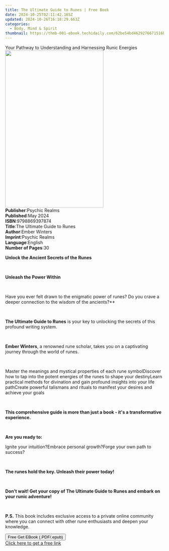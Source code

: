```yaml
---
title: The Ultimate Guide to Runes | Free Book
date: 2024-10-25T02:11:42.165Z
updated: 2024-10-26T16:18:29.663Z
categories:
  - Body, Mind & Spirit
thumbnail: https://thmb-001-ebook.techidaily.com/62be54bd4629276671516ba28c155c8b896f3a6c19f0e7536bc468ff140eefb3.jpg
---
```

<main id="book-container">
  <div class="flex flex-col">
    <div class="book-brief flex-1 py-6 px-4 sm:p-6 md:py-10 md:px-8">
      <!-- brief-->
      <div class="book-brief-main">
        Your Pathway to Understanding and Harnessing Runic Energies
      </div>
    </div>
    <div
      class="book-meta-info flex-1 grid gap-4 col-start-1 col-end-3 row-start-1 sm:mb-6 sm:grid-cols-4 lg:gap-6 lg:col-start-2 lg:row-end-6 lg:row-span-6 lg:mb-0"
    >
      <div
        class="book-meta-info-left place-content-center mt-4 p-4 text-sm leading-6 col-start-2 col-span-2 dark:text-slate-400"
      >
        <img
          class="w-full h-500 object-cover rounded-lg sm:h-255 sm:col-span-2 lg:col-span-full"
          src="https://img-001-ebook.techidaily.com/2b5fa9582d800ded8a8a56d2272f3c7bea345264fbc98e80fa2c0f0ba27b69aa.jpg"
          alt=""
          width="312"
          height="500"
        />
      </div>
      <div
        class="book-meta-info-right mt-2 col-start-1 row-start-2 col-span-3 self-center"
      >
        <!-- meta data  -->
        <div class="flex flex-col px-4 md:px-8">
          <div class="flex-1">
            <strong>Publisher</strong>:<span class="px-2">Psychic Realms</span>
          </div>
          <div class="flex-1">
            <strong>Published</strong>:<span class="px-2">May 2024</span>
          </div>
          <div class="flex-1">
            <strong>ISBN</strong>:<span class="px-2">9798869397874</span>
          </div>
          <div class="flex-1">
            <strong>Title</strong>:<span class="px-2"
              >The Ultimate Guide to Runes</span
            >
          </div>
          <div class="flex-1">
            <strong>Author</strong>:<span class="px-2">Ember Winters</span>
          </div>
          <div class="flex-1">
            <strong>Imprint</strong>:<span class="px-2">Psychic Realms</span>
          </div>
          <div class="flex-1">
            <strong>Language</strong>:<span class="px-2">English</span>
          </div>
          <div class="flex-1">
            <strong>Number of Pages</strong>:<span class="px-2">30</span>
          </div>
        </div>
      </div>
    </div>
    <div class="book-description flex-1 py-6 px-4 sm:p-6 md:py-10 md:px-8">
      <div class="book-description-main">
        <div accordion-content="" id="description">
          <p><strong>Unlock the Ancient Secrets of the Runes</strong></p>
          <p><br /></p>
          <p><strong>Unleash the Power Within</strong></p>
          <p><br /></p>
          <p>
            Have you ever felt drawn to the enigmatic power of runes? Do you
            crave a deeper connection to the wisdom of the ancients?**
          </p>
          <p><br /></p>
          <p>
            <strong>The Ultimate Guide to Runes</strong> is your key to
            unlocking the secrets of this profound writing system.
          </p>
          <p><br /></p>
          <p>
            <strong>Ember Winters</strong>, a renowned rune scholar, takes you
            on a captivating journey through the world of runes.
          </p>
          <p><br /></p>
          <span contenteditable="false" class="ql-ui"></span>Master the meanings
          and mystical properties of each rune symbol<span
            contenteditable="false"
            class="ql-ui"
          ></span
          >Discover how to tap into the potent energies of the runes to shape
          your destiny<span contenteditable="false" class="ql-ui"></span>Learn
          practical methods for divination and gain profound insights into your
          life path<span contenteditable="false" class="ql-ui"></span>Create
          powerful talismans and rituals to manifest your desires and achieve
          your goals
          <p><br /></p>
          <p>
            <strong
              >This comprehensive guide is more than just a book - it's a
              transformative experience.</strong
            >
          </p>
          <p><br /></p>
          <p><strong>Are you ready to:</strong></p>
          <span contenteditable="false" class="ql-ui"></span>Ignite your
          intuition?<span contenteditable="false" class="ql-ui"></span>Embrace
          personal growth?<span contenteditable="false" class="ql-ui"></span
          >Forge your own path to success?
          <p><br /></p>
          <p>
            <strong>The runes hold the key. Unleash their power today!</strong>
          </p>
          <p><br /></p>
          <p>
            <strong
              >Don't wait! Get your copy of The Ultimate Guide to Runes and
              embark on your runic adventure!</strong
            >
          </p>
          <p><br /></p>
          <p>
            <strong>P.S.</strong> This book includes exclusive access to a
            private online community where you can connect with other rune
            enthusiasts and deepen your knowledge.
          </p>
        </div>
        <div class="accordion-fader"></div>
      </div>
    </div>
    <div class="book-excerpts flex-1 py-6 px-4 sm:p-6 md:py-10 md:px-8"></div>
    <div
      class="book-about-author flex-1 py-6 px-4 sm:p-6 md:py-10 md:px-8"
    ></div>
    <div class="book-free-get flex-1 py-6 px-4 sm:p-6 md:py-10 md:px-8">
      <button
        id="btn-free-get"
        class="bg-blue-500 hover:bg-blue-700 text-white font-bold py-2 px-4 rounded"
      >
        Free Get EBook (.PDF/.epub)
      </button>
      <div id="countdown-display" class="px-2 text-lg mt-2"></div>
      <a
        id="free-link"
        class="hidden bg-blue-500 hover:bg-blue-700 text-white font-bold py-2 px-4 rounded"
        href="https://www.ebooks.com/en-us/book/211359638/the-ultimate-guide-to-runes/ember-winters/"
        target="_blank"
        >Click here to get a free link</a
      >
    </div>
    <script>
      let countdownTime = 0;
      let countdownInterval = null;
      document
        .getElementById('btn-free-get')
        .addEventListener('click', startCountdown);
      function startCountdown() {
        countdownTime = new Date().getTime() + 60000 * 3;
        countdownInterval = setInterval(updateCountdown, 1000);
        document.getElementById('btn-free-get').disabled = true;
        document
          .getElementById('btn-free-get')
          .classList.add('bg-gray-500', 'cursor-not-allowed');
      }
      function updateCountdown() {
        let currentTime = new Date().getTime();
        let timeLeft = countdownTime - currentTime;
        let secondsLeft = Math.floor(timeLeft / 1000);
        document.getElementById('countdown-display').innerHTML =
          `Remaining time: ${secondsLeft} seconds.`;
        if (secondsLeft <= 0) {
          clearInterval(countdownInterval);
          document.getElementById('btn-free-get').classList.add('hidden');
          document.getElementById('free-link').classList.remove('hidden');
          document.getElementById('countdown-display').innerHTML = '';
        }
      }
    </script>
  </div>
</main>

<ins class="adsbygoogle"
      style="display:block"
      data-ad-client="ca-pub-7571918770474297"
      data-ad-slot="8358498916"
      data-ad-format="auto"
      data-full-width-responsive="true"></ins>
    
